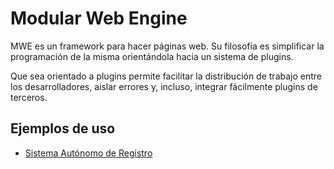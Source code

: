 # Modular Web Engine
MWE es un framework para hacer páginas web. Su filosofía es simplificar la programación de la misma orientándola hacia un sistema de plugins.

Que sea orientado a plugins permite facilitar la distribución de trabajo entre los desarrolladores, aislar errores y, incluso, integrar fácilmente plugins de terceros.

## Ejemplos de uso
* [Sistema Autónomo de Registro](https://github.com/yawin123/sar)

